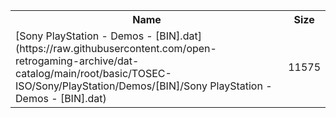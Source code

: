 <table>
<tr><th>Name</th><th>Size</th></tr>
<tr><td>
[Sony PlayStation - Demos - [BIN].dat](https://raw.githubusercontent.com/open-retrogaming-archive/dat-catalog/main/root/basic/TOSEC-ISO/Sony/PlayStation/Demos/[BIN]/Sony PlayStation - Demos - [BIN].dat)
</td><td>11575</td></tr>
</table>
